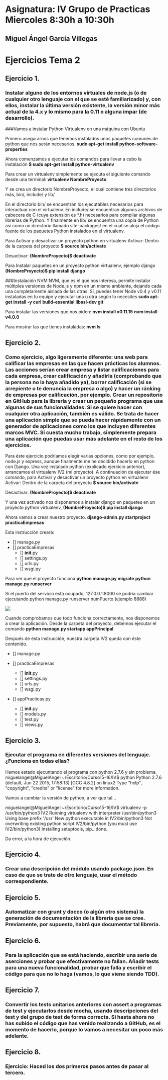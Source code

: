 # Asignatura: IV Grupo de Practicas Miercoles 8:30h a 10:30h
## Miguel Ángel García Villegas

# Ejercicios Tema 2

## Ejercicio 1.
### Instalar alguno de los entornos virtuales de node.js (o de cualquier otro lenguaje con el que se esté familiarizado) y, con ellos, instalar la última versión existente, la versión minor más actual de la 4.x y lo mismo para la 0.11 o alguna impar (de desarrollo).

###Vamos a instalar Python Virtualenv en una máquina con Ubuntu

Primero asegurarnos que tenemos instalados unos paquetes comunes de python que nos serán necesarios.
**sudo apt-get install python-software-properties**

Ahora comenzamos a ejecutar los comandos para llevar a cabo la instalación
**$ sudo apt-get install python-virtualenv**

Para crear un virtualenv simplemente se ejecuta el siguiente comando desde una terminal:
**virtualenv NombreProyecto**

Y se crea un directorio NombreProyecto, el cual contiene tres directorios más, bin/, include/ y lib/

En el directorio bin/ se encuentran los ejecutables necesarios para interactuar con el virtualenv. En include/ se encuentran algunos archivos de cabecera de C (cuya extensión es *.h) necesarios para compilar algunas librerías de Python. Y finalmente en lib/ se encuentra una copia de Python así como un directorio llamado site-packages/ en el cual se aloja el código fuente de los paquetes Python instalados en el virtualenv.

Para Activar y desactivar un proyecto python en virtualenv
Activar: Dentro de la carpeta del proyecto
**$ source bin/activate**

Desactivar:
**(NombreProyecto)$ deactivate**

Para Instalar paquetes en un proyecto python virtualenv, ejemplo django
**(NombreProyecto)$ pip install django**

###Instalación NVM
NVM, que es el que nos interesa, permite instalar múltiples versiones de Node.js y npm en un mismo ambiente, dejando cada una completamente aislada de las otras. Sí, puedes tener Node v0.4 y v0.11 instaladas en tu equipo y ejecutar una u otra según lo necesites
**sudo apt-get install -y curl build-essential libssl-dev git**

Para instalar las versiones que nos piden:
**nvm install v0.11.15**
**nvm install v4.0.0**

Para mostrar las que tienes instaladas:
**nvm ls**

## Ejercicio 2.
### Como ejercicio, algo ligeramente diferente: una web para calificar las empresas en las que hacen prácticas los alumnos. Las acciones serían crear empresa y listar calificaciones para cada empresa, crear calificación y añadirla (comprobando que la persona no la haya añadido ya), borrar calificación (si se arrepiente o te denuncia la empresa o algo) y hacer un ránking de empresas por calificación, por ejemplo. Crear un repositorio en GitHub para la librería y crear un pequeño programa que use algunas de sus funcionalidades. Si se quiere hacer con cualquier otra aplicación, también es válido. Se trata de hacer una aplicación simple que se pueda hacer rápidamente con un generador de aplicaciones como los que incluyen diferentes marcos MVC. Si cuesta mucho trabajo, simplemente prepara una aplicación que puedas usar más adelante en el resto de los ejercicios.

Para éste ejercicio podríamos elegir varias opciones, como por ejemplo, node.js y express, aunque finalmente me he decidido hacerlo en python con Django. Una vez instalado python (explicado ejercicio anterior), arrancamos el virtualenv IV2 (mi proyecto). A continuación de ejecutar ése comando, para Activar y desactivar un proyecto python en virtualenv
Activar: Dentro de la carpeta del proyecto
**$ source bin/activate**

Desactivar:
**(NombreProyecto)$ deactivate**

Y una vez activado nos disponemos a instalar django en paquetes en un proyecto python virtualenv,
**(NombreProyecto)$ pip install django**

Ahora vamos a crear nuestro proyecto.
**django-admin.py startproject practicaEmpresas**

Esta instrucción creará:
 - [] manage.py
 - [] practicaEmpresas
	- [] __init__.py
	- [] settings.py
	- [] urls.py
	- [] wsgi.py

Para ver que el proyecto funciona
**python manage.py migrate**
**python manage.py runserver**

Si el puerto del servicio está ocupado, 127.0.0.1:8000 se podría cambiar
ejecutando python manage.py runserver numPuerto (ejemplo 8888)

<img src="https://www.dropbox.com/home/IV?preview=imag.png" />

Cuando comprobamos que todo funciona correctamente, nos disponemos a crear la aplicación.
Desde la carpeta del proyecto, debemos ejecutar el comando
**python manage.py startapp appPrincipal**

Después de ésta instrucción, nuestra carpeta IV2 queda con éste contenido.

 - [] manage.py
 - [] practicaEmpresas
	- [] __init__.py
	- [] settings.py
	- [] urls.py
	- [] wsgi.py

- [] appPracticas.py
  - [] __init__.py
  - [] models.py
  - [] test.py
  - [] views.py

## Ejercicio 3.
### Ejecutar el programa en diferentes versiones del lenguaje. ¿Funciona en todas ellas?

Hemos estado ejecuntando el programa con python 2.7.6 y sin problema.
miguelangel@MiguelAngel ~/Escritorio/Curso15-16/IV$ python
Python 2.7.6 (default, Jun 22 2015, 17:58:13)
[GCC 4.8.2] on linux2
Type "help", "copyright", "credits" or "license" for more information.

Vamos a cambiar la versión de python, a ver que tal...

miguelangel@MiguelAngel ~/Escritorio/Curso15-16/IV$ virtualenv -p /usr/bin/python3 IV2
Running virtualenv with interpreter /usr/bin/python3
Using base prefix '/usr'
New python executable in IV2/bin/python3
Not overwriting existing python script IV2/bin/python (you must use IV2/bin/python3)
Installing setuptools, pip...done.

Da error, a la hora de ejecución. 

## Ejercicio 4.
### Crear una descripción del módulo usando package.json. En caso de que se trate de otro lenguaje, usar el método correspondiente.

## Ejercicio 5.
### Automatizar con grunt y docco (o algún otro sistema) la generación de documentación de la librería que se cree. Previamente, por supuesto, habrá que documentar tal librería.

## Ejercicio 6.
### Para la aplicación que se está haciendo, escribir una serie de aserciones y probar que efectivamente no fallan. Añadir tests para una nueva funcionalidad, probar que falla y escribir el código para que no lo haga (vamos, lo que viene siendo TDD).

## Ejercicio 7.
### Convertir los tests unitarios anteriores con assert a programas de test y ejecutarlos desde mocha, usando descripciones del test y del grupo de test de forma correcta. Si hasta ahora no has subido el código que has venido realizando a GitHub, es el momento de hacerlo, porque lo vamos a necesitar un poco más adelante.

## Ejercicio 8.
### Ejercicio: Haced los dos primeros pasos antes de pasar al tercero.
